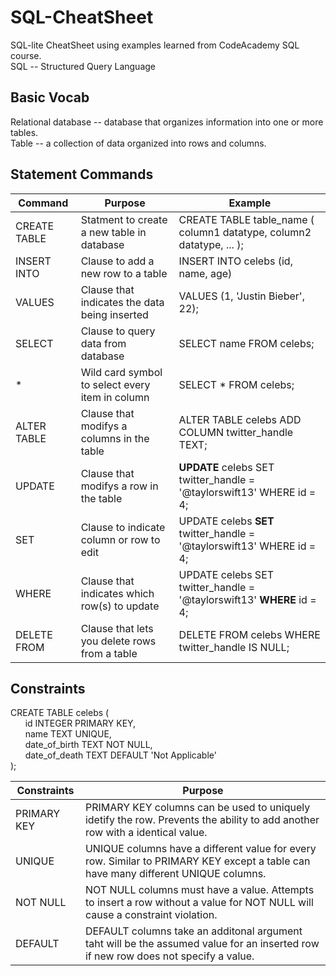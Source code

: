 # SQL-CheatSheet  
SQL-lite CheatSheet using examples learned from CodeAcademy SQL course.  
SQL -- Structured Query Language

## Basic Vocab
Relational database -- database that organizes information into one or more tables.  
Table -- a collection of data organized into rows and columns.  
 
## Statement Commands  

| Command       | Purpose                                             | Example                                                                 |
| ------------- | -------------                                       | -----                                                                   |
| CREATE TABLE  | Statment to create a new table in database          | CREATE TABLE table_name ( column1 datatype, column2 datatype, ... );    |
| INSERT INTO   | Clause to add a new row to a table                  | INSERT INTO celebs (id, name, age)                                      |
| VALUES        | Clause that indicates the data being inserted       | VALUES (1, 'Justin Bieber', 22);                                        |
| SELECT        | Clause to query data from database                  | SELECT name FROM celebs;                                                |
| *             | Wild card symbol to select every item in column     | SELECT * FROM celebs;                                                   |
| ALTER TABLE   | Clause that modifys a columns in the table          | ALTER TABLE celebs ADD COLUMN twitter_handle TEXT;                      |
| UPDATE        | Clause that modifys a row in the table              | **UPDATE** celebs SET twitter_handle = '@taylorswift13' WHERE id = 4;   |
| SET           | Clause to indicate column or row to edit            | UPDATE celebs **SET** twitter_handle = '@taylorswift13' WHERE id = 4;   |
| WHERE         | Clause that indicates which row(s) to update        | UPDATE celebs SET twitter_handle = '@taylorswift13' **WHERE** id = 4;   |
| DELETE FROM   | Clause that lets you delete rows from a table       | DELETE FROM celebs WHERE twitter_handle IS NULL;                        | 
 
 
## Constraints  
CREATE TABLE celebs (  
&nbsp;&nbsp;&nbsp;&nbsp;&nbsp;   id INTEGER PRIMARY KEY,   
&nbsp;&nbsp;&nbsp;&nbsp;&nbsp;   name TEXT UNIQUE,  
&nbsp;&nbsp;&nbsp;&nbsp;&nbsp;   date_of_birth TEXT NOT NULL,  
&nbsp;&nbsp;&nbsp;&nbsp;&nbsp;   date_of_death TEXT DEFAULT 'Not Applicable'  
);  
   
| Constraints | Purpose |
| ----------- | ------- |
| PRIMARY KEY | PRIMARY KEY columns can be used to uniquely idetify the row. Prevents the ability to add another row with a identical value.       |
| UNIQUE      | UNIQUE columns have a different value for every row. Similar to PRIMARY KEY except a table can have many different UNIQUE columns. |
| NOT NULL    | NOT NULL columns must have a value. Attempts to insert a row without a value for NOT NULL will cause a constraint violation.       |
| DEFAULT     | DEFAULT columns take an additonal argument taht will be the assumed value for an inserted row if new row does not specify a value. |
    
                                                                                            
